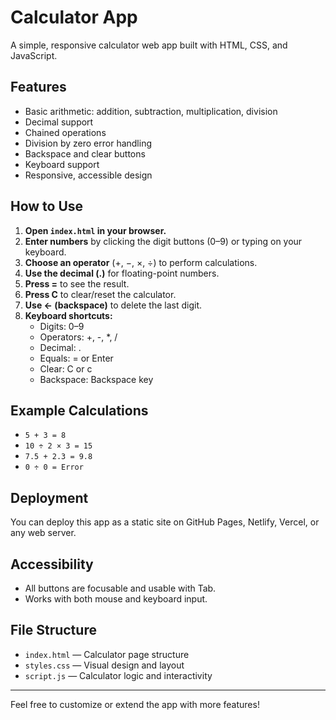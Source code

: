 # Calculator App

A simple, responsive calculator web app built with HTML, CSS, and JavaScript.

## Features
- Basic arithmetic: addition, subtraction, multiplication, division
- Decimal support
- Chained operations
- Division by zero error handling
- Backspace and clear buttons
- Keyboard support
- Responsive, accessible design

## How to Use
1. **Open `index.html` in your browser.**
2. **Enter numbers** by clicking the digit buttons (0–9) or typing on your keyboard.
3. **Choose an operator** (+, −, ×, ÷) to perform calculations.
4. **Use the decimal (.)** for floating-point numbers.
5. **Press =** to see the result.
6. **Press C** to clear/reset the calculator.
7. **Use ← (backspace)** to delete the last digit.
8. **Keyboard shortcuts:**
   - Digits: 0–9
   - Operators: +, -, *, /
   - Decimal: .
   - Equals: = or Enter
   - Clear: C or c
   - Backspace: Backspace key

## Example Calculations
- `5 + 3 = 8`
- `10 ÷ 2 × 3 = 15`
- `7.5 + 2.3 = 9.8`
- `0 ÷ 0 = Error`

## Deployment
You can deploy this app as a static site on GitHub Pages, Netlify, Vercel, or any web server.

## Accessibility
- All buttons are focusable and usable with Tab.
- Works with both mouse and keyboard input.

## File Structure
- `index.html` — Calculator page structure
- `styles.css` — Visual design and layout
- `script.js` — Calculator logic and interactivity

---

Feel free to customize or extend the app with more features!
